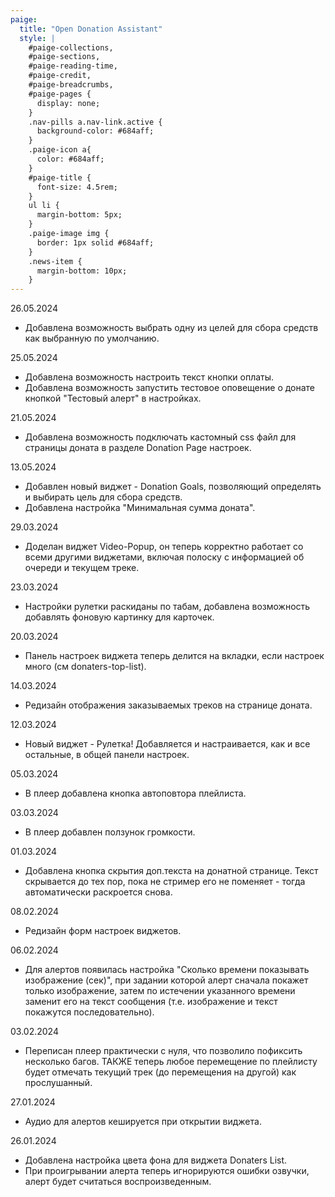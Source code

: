 ```yaml
---
paige:
  title: "Open Donation Assistant"
  style: |
    #paige-collections,
    #paige-sections,
    #paige-reading-time,
    #paige-credit,
    #paige-breadcrumbs,
    #paige-pages {
      display: none;
    }
    .nav-pills a.nav-link.active {
      background-color: #684aff;
    }
    .paige-icon a{
      color: #684aff;
    }
    #paige-title {
      font-size: 4.5rem;
    }
    ul li {
      margin-bottom: 5px;
    }
    .paige-image img {
      border: 1px solid #684aff;
    }
    .news-item {
      margin-bottom: 10px;
    }
---
```


<div class="container-fluid">
    <div class="justify-content-center row">
        <div class="news-item">
            <p class="fw-bold text-left">26.05.2024</p>
            <ul>
                <li>
                    Добавлена возможность выбрать одну из целей для сбора средств как выбранную по умолчанию.
                </li>
            </ul>
        </div>
        <div class="news-item">
            <p class="fw-bold text-left">25.05.2024</p>
            <ul>
                <li>
                    Добавлена возможность настроить текст кнопки оплаты.
                </li>
                <li>
                    Добавлена возможность запустить тестовое оповещение о донате кнопкой "Тестовый алерт" в настройках.
                </li>
            </ul>
        </div>
        <div class="news-item">
            <p class="fw-bold text-left">21.05.2024</p>
            <ul>
                <li>
                    Добавлена возможность подключать кастомный css файл для страницы доната в разделе Donation Page настроек.
                </li>
            </ul>
        </div>
        <div class="news-item">
            <p class="fw-bold text-left">13.05.2024</p>
            <ul>
                <li>
                    Добавлен новый виджет - Donation Goals, позволяющий определять и выбирать цель для сбора средств.
                </li>
                <li>
                    Добавлена настройка "Минимальная сумма доната".
                </li>
            </ul>
        </div>
        <div class="news-item">
            <p class="fw-bold text-left">29.03.2024</p>
            <ul>
                <li>
                    Доделан виджет Video-Popup, он теперь корректно работает со всеми другими виджетами, включая полоску с информацией об очереди и текущем треке.
                </li>
            </ul>
        </div>
        <div class="news-item">
            <p class="fw-bold text-left">23.03.2024</p>
            <ul>
                <li>
                   Настройки рулетки раскиданы по табам, добавлена возможность добавлять фоновую картинку для карточек.
                </li>
            </ul>
        </div>
        <div class="news-item">
            <p class="fw-bold text-left">20.03.2024</p>
            <ul>
                <li>
                    Панель настроек виджета теперь делится на вкладки, если настроек много (см donaters-top-list).
                </li>
            </ul>
        </div>
        <div class="news-item">
            <p class="fw-bold text-left">14.03.2024</p>
            <ul>
                <li>
                    Редизайн отображения заказываемых треков на странице доната.
                </li>
            </ul>
        </div>
        <div class="news-item">
            <p class="fw-bold text-left">12.03.2024</p>
            <ul>
                <li>
                    Новый виджет - Рулетка! Добавляется и настраивается, как и все остальные, в общей панели настроек.
                </li>
            </ul>
        </div>
        <div class="news-item">
            <p class="fw-bold text-left">05.03.2024</p>
            <ul>
                <li>
                    В плеер добавлена кнопка автоповтора плейлиста.
                </li>
            </ul>
        </div>
        <div class="news-item">
            <p class="fw-bold text-left">03.03.2024</p>
            <ul>
                <li>
                    В плеер добавлен ползунок громкости.
                </li>
            </ul>
        </div>
        <div class="news-item">
            <p class="fw-bold text-left">01.03.2024</p>
            <ul>
                <li>
                    Добавлена кнопка скрытия доп.текста на донатной странице. Текст скрывается до тех пор, пока не стример его не поменяет - тогда автоматически раскроется снова.
                </li>
            </ul>
        </div>
        <div class="news-item">
            <p class="fw-bold text-left">08.02.2024</p>
            <ul>
                <li>
                    Редизайн форм настроек виджетов.
                </li>
            </ul>
        </div>
        <div class="news-item">
            <p class="fw-bold text-left">06.02.2024</p>
            <ul>
                <li>
                    Для алертов появилась настройка "Сколько времени показывать изображение (сек)", при задании которой алерт сначала покажет только изображение, затем по истечении указанного времени заменит его на текст сообщения (т.е. изображение и текст покажутся последовательно).
                </li>
            </ul>
        </div>
        <div class="news-item">
            <p class="fw-bold text-left">03.02.2024</p>
            <ul>
                <li>
                    Переписан плеер практически с нуля, что позволило пофиксить несколько багов. ТАКЖЕ теперь любое перемещение по плейлисту будет отмечать текущий трек (до перемещения на другой) как прослушанный.
                </li>
            </ul>
        </div>
        <div class="news-item">
            <p class="fw-bold text-left">27.01.2024</p>
            <ul>
                <li>
                    Аудио для алертов кешируется при открытии виджета.
                </li>
            </ul>
        </div>
        <div class="news-item">
            <p class="fw-bold text-left">26.01.2024</p>
            <ul>
                <li>
                    Добавлена настройка цвета фона для виджета Donaters List.
                </li>
                <li>
                    При проигрывании алерта теперь игнорируются ошибки озвучки,
                    алерт будет считаться воспроизведенным.
                </li>
            </ul>
        </div>
    </div>
</div>
